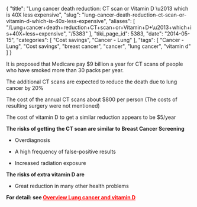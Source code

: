 {
    "title": "Lung cancer death reduction: CT scan or Vitamin D \u2013 which is 40X less expensive",
    "slug": "lung-cancer-death-reduction-ct-scan-or-vitamin-d-which-is-40x-less-expensive",
    "aliases": [
        "/Lung+cancer+death+reduction+CT+scan+or+Vitamin+D+\u2013+which+is+40X+less+expensive",
        "/5383"
    ],
    "tiki_page_id": 5383,
    "date": "2014-05-15",
    "categories": [
        "Cost savings",
        "Cancer - Lung"
    ],
    "tags": [
        "Cancer - Lung",
        "Cost savings",
        "breast cancer",
        "cancer",
        "lung cancer",
        "vitamin d"
    ]
}


It is proposed that Medicare pay $9 billion a year for CT scans of people who have smoked more than 30 packs per year.

The additional CT scans are expected to reduce the death due to lung cancer by 20%

The cost of the annual CT scans about $800 per person (The costs of resulting surgery were not mentioned)

The cost of vitamin D to get a similar reduction appears to be $5/year

 **The risks of getting the CT scan are similar to Breast Cancer Screening** 

* Overdiagnosis

* A high frequency of false-positive results

* Increased radiation exposure

 **The risks of extra vitamin D are** 

* Great reduction in many other health problems

 **For detail: see <a href="/posts/overview-lung-cancer-and-vitamin-d" style="color: red; text-decoration: underline;" title="This post/category does not exist yet: Overview Lung cancer and vitamin D">Overview Lung cancer and vitamin D</a>**